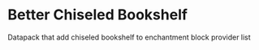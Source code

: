 # Better Chiseled Bookshelf
 Datapack that add chiseled bookshelf to enchantment block provider list
